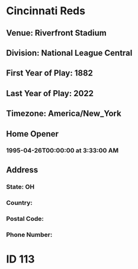 # Cincinnati Reds
## Venue: Riverfront Stadium
## Division: National League Central
## First Year of Play: 1882
## Last Year of Play: 2022
## Timezone: America/New_York
## Home Opener
### 1995-04-26T00:00:00 at 3:33:00 AM
## Address
### 
### State: OH
### Country: 
### Postal Code: 
### Phone Number: 
# ID 113